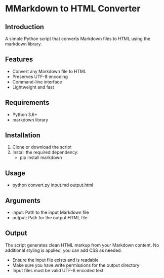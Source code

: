 # MMarkdown to HTML Converter

## Introduction

A simple Python script that converts Markdown files to HTML using the markdown library.

## Features
- Convert any Markdown file to HTML
- Preserves UTF-8 encoding
- Command-line interface
- Lightweight and fast

## Requirements
- Python 3.6+
- markdown library 

## Installation
1. Clone or download the script
2. Install the required dependency:
    - pip install markdown

## Usage
- python convert.py input.md output.html

## Arguments 
- input: Path to the input Markdown file
- output: Path for the output HTML file

## Output 
The script generates clean HTML markup from your Markdown content. No additional styling is applied, you can add CSS as needed.
- Ensure the input file exists and is readable
- Make sure you have write permissions for the output directory
- Input files must be valid UTF-8 encoded text
